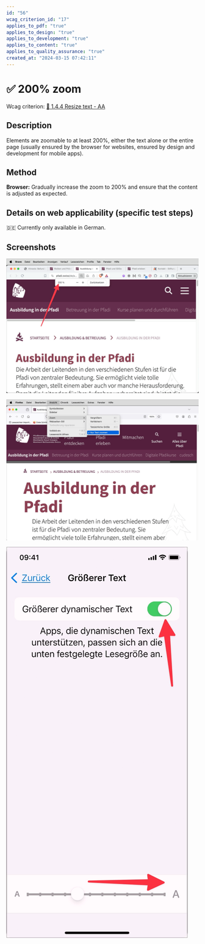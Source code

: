 ```yaml
---
id: "56"
wcag_criterion_id: "17"
applies_to_pdf: "true"
applies_to_design: "true"
applies_to_development: "true"
applies_to_content: "true"
applies_to_quality_assurance: "true"
created_at: "2024-03-15 07:42:11"
---
```


# ✅ 200% zoom

Wcag criterion: [📜 1.4.4 Resize text - AA](..)

## Description

Elements are zoomable to at least 200%, either the text alone or the entire page (usually ensured by the browser for websites, ensured by design and development for mobile apps).

## Method

**Browser:** Gradually increase the zoom to 200% and ensure that the content is adjusted as expected.

## Details on web applicability (specific test steps)

🇩🇪 Currently only available in German.

## Screenshots

![Webseiten lassen sich meistens problemlos zoomen](images/webseiten-lassen-sich-meistens-problemlos-zoomen.png)

![Firefox erlaubt auch, nur den Text zu zoomen](images/firefox-erlaubt-auch-nur-den-text-zu-zoomen.png)

![Text-Vergrösserung in iOS](images/text-vergrsserung-in-ios.png)